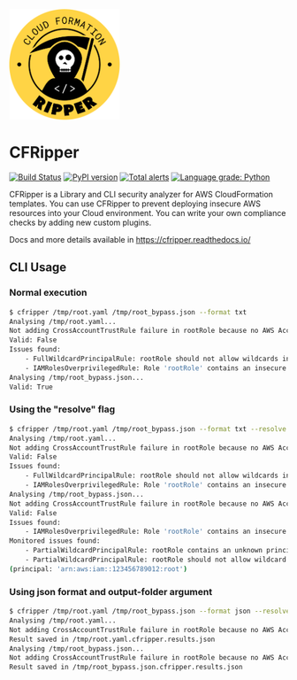<img src="docs/img/logo.png" width="200">

# CFRipper

[![Build Status](https://travis-ci.org/Skyscanner/cfripper.svg?branch=master)](https://travis-ci.org/Skyscanner/cfripper)
[![PyPI version](https://badge.fury.io/py/cfripper.svg)](https://badge.fury.io/py/cfripper)
[![Total alerts](https://img.shields.io/lgtm/alerts/g/Skyscanner/cfripper.svg?logo=lgtm&logoWidth=18)](https://lgtm.com/projects/g/Skyscanner/cfripper/alerts/)
[![Language grade: Python](https://img.shields.io/lgtm/grade/python/g/Skyscanner/cfripper.svg?logo=lgtm&logoWidth=18)](https://lgtm.com/projects/g/Skyscanner/cfripper/context:python)

CFRipper is a Library and CLI security analyzer for AWS CloudFormation templates. You can use CFRipper to prevent deploying insecure AWS resources into your Cloud environment. You can write your own compliance checks by adding new custom plugins. 

Docs and more details available in https://cfripper.readthedocs.io/

## CLI Usage

### Normal execution
```bash
$ cfripper /tmp/root.yaml /tmp/root_bypass.json --format txt
Analysing /tmp/root.yaml...
Not adding CrossAccountTrustRule failure in rootRole because no AWS Account ID was found in the config.
Valid: False
Issues found:
	- FullWildcardPrincipalRule: rootRole should not allow wildcards in principals (principal: '*')
	- IAMRolesOverprivilegedRule: Role 'rootRole' contains an insecure permission '*' in policy 'root'
Analysing /tmp/root_bypass.json...
Valid: True
```

### Using the "resolve" flag
```bash
$ cfripper /tmp/root.yaml /tmp/root_bypass.json --format txt --resolve
Analysing /tmp/root.yaml...
Not adding CrossAccountTrustRule failure in rootRole because no AWS Account ID was found in the config.
Valid: False
Issues found:
	- FullWildcardPrincipalRule: rootRole should not allow wildcards in principals (principal: '*')
	- IAMRolesOverprivilegedRule: Role 'rootRole' contains an insecure permission '*' in policy 'root'
Analysing /tmp/root_bypass.json...
Not adding CrossAccountTrustRule failure in rootRole because no AWS Account ID was found in the config.
Valid: False
Issues found:
	- IAMRolesOverprivilegedRule: Role 'rootRole' contains an insecure permission '*' in policy 'root'
Monitored issues found:
	- PartialWildcardPrincipalRule: rootRole contains an unknown principal: 123456789012
	- PartialWildcardPrincipalRule: rootRole should not allow wildcard in principals or account-wide principals 
(principal: 'arn:aws:iam::123456789012:root')
```

### Using json format and output-folder argument
```bash
$ cfripper /tmp/root.yaml /tmp/root_bypass.json --format json --resolve --output-folder /tmp
Analysing /tmp/root.yaml...
Not adding CrossAccountTrustRule failure in rootRole because no AWS Account ID was found in the config.
Result saved in /tmp/root.yaml.cfripper.results.json
Analysing /tmp/root_bypass.json...
Not adding CrossAccountTrustRule failure in rootRole because no AWS Account ID was found in the config.
Result saved in /tmp/root_bypass.json.cfripper.results.json
```